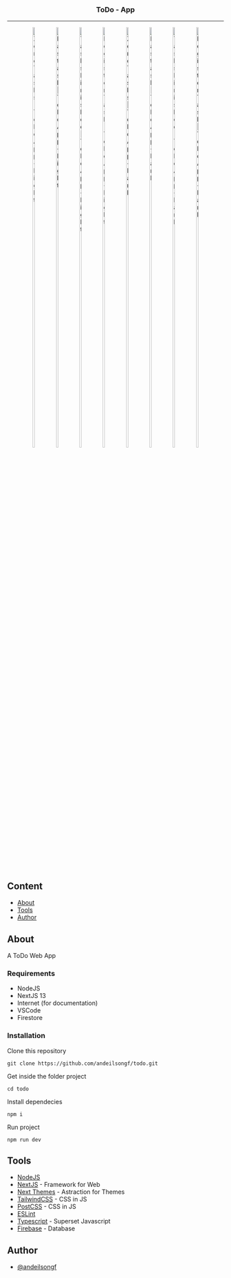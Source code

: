 <h3 align="center">ToDo - App</h3>

---

<p align="center">
    <img width=10% height=50%
        src="https://github.com/andeilsongf/todo/assets/23082238/6c87ab2d-9fa3-4c5e-986c-5233b5268fca"
        alt="Zero Tasks | ToDo App - Light">
         <img width=10% height=50%
        src="https://github.com/andeilsongf/todo/assets/23082238/753405ad-55f1-4a7f-a745-f4680a942042"
        alt="Has task | ToDo App - Light">
    <img width=10% height=50%
        src="https://github.com/andeilsongf/todo/assets/23082238/a946e923-6d54-4a4d-a424-3033e6e1371b"
        alt="Tasks Finished | ToDo App - Light">
        <img width=10% height=50%
        src="https://github.com/andeilsongf/todo/assets/23082238/4065c8a1-f2e6-42fe-a77c-d153985c2645"
        alt="Register Task | ToDo App - Light">
        <img width=10% height=50%
        src="https://github.com/andeilsongf/todo/assets/23082238/9f74f2ad-a3aa-4791-a308-6694f443a58e"
        alt="Zero Tasks | ToDo App - Dark">
    <img width=10% height=50%
        src="https://github.com/andeilsongf/todo/assets/23082238/f5c4705c-d3ca-443d-aa80-f460ac6ae71f"
        alt="Has task | ToDo App - Dark">
         <img width=10% height=50%
        src="https://github.com/andeilsongf/todo/assets/23082238/833e6224-288c-400f-a6a7-ec6385f49829"
        alt="Tasks Finished | ToDo App - Dark">
         <img width=10% height=50%
        src="https://github.com/andeilsongf/todo/assets/23082238/b1579fcf-2ce6-4bd4-8bcf-cfe133b72061"
        alt="Register Task | ToDo App - Dark">
    
</p>

## Content

- [About](#about)
- [Tools](#tools)
- [Author](#author)

## About <a name="about"></a>

A ToDo Web App

### Requirements

- NodeJS
- NextJS 13
- Internet (for documentation)
- VSCode
- Firestore

### Installation

Clone this repository

```
git clone https://github.com/andeilsongf/todo.git
```

Get inside the folder project

```
cd todo
```

Install dependecies

```
npm i
```

Run project

```
npm run dev
```

## Tools <a name="tools"></a>

- [NodeJS](https://nodejs.org/en)
- [NextJS](https://nextjs.org/) - Framework for Web
- [Next Themes](https://github.com/pacocoursey/next-themes) - Astraction for Themes
- [TailwindCSS](https://tailwindcss.com/) - CSS in JS
- [PostCSS](https://postcss.org/) - CSS in JS
- [ESLint](https://eslint.org/)
- [Typescript](https://www.typescriptlang.org/) - Superset Javascript
- [Firebase](https://firebase.google.com/) - Database

## Author <a name="author"></a>

- [@andeilsongf](https://github.com/andeilsongf)
